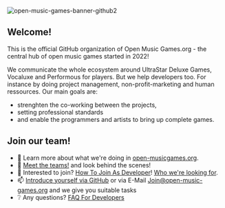 ![open-music-games-banner-github2](https://github.com/open-music-games/.github/assets/63517874/800d0350-a6a2-4260-b165-bd096b9881c6)

## Welcome!
<p>This is the official GitHub organization of Open Music Games.org - the central hub of open music games started in 2022!</p>

<p>We communicate the whole ecosystem around UltraStar Deluxe Games, Vocaluxe and Performous for players. But we help developers too. For instance by doing project management, non-profit-marketing and human ressources.
  Our main goals are:</p>
  
- strenghten the co-working between the projects,
- setting professional standards
- and enable the programmers and artists to bring up complete games.</p>

## Join our team!

- 🎵 Learn more about what we're doing in [open-musicgames.org](https://www.open-music-games.org).
- 👋 [Meet the teams!](https://www.open-music-games.org/community/meet-the-teams) and look behind the scenes!
- 🙂 Interested to join? [How To Join As Developer](https://www.open-music-games.org/community/be-part-of-us#how-to-join-as-developer)! [Who we're looking for](https://github.com/orgs/open-music-games/discussions/categories/we-re-looking-for).
- 📫 [Introduce yourself via GitHub](https://github.com/orgs/open-music-games/discussions/categories/introduce-yourself) or via E-Mail [Join@open-music-games.org](mailto:join@open-music-games.org) and we give you suitable tasks
- ❔ Any questions? [FAQ For Developers](https://www.open-music-games.org/help/frequently-asked-questions#for-developers)
